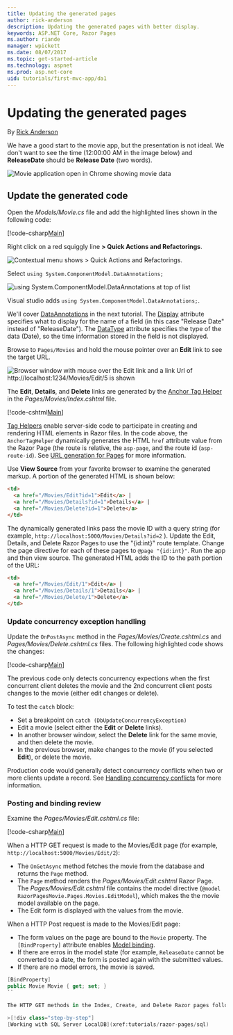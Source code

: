 ```yaml
---
title: Updating the generated pages
author: rick-anderson
description: Updating the generated pages with better display.
keywords: ASP.NET Core, Razor Pages
ms.author: riande
manager: wpickett
ms.date: 08/07/2017
ms.topic: get-started-article
ms.technology: aspnet
ms.prod: asp.net-core
uid: tutorials/first-mvc-app/da1
---
```


# Updating the generated pages

By [Rick Anderson](https://twitter.com/RickAndMSFT)

We have a good start to the movie app, but the presentation is not ideal. We don't want to see the time (12:00:00 AM in the image below) and **ReleaseDate** should be **Release Date** (two words).

![Movie application open in Chrome showing movie data](sql/_static/m55.png)

## Update the generated code

Open the *Models/Movie.cs* file and add the highlighted lines shown in the following code:

[!code-csharp[Main](razor-pages-start/sample/RazorPagesMovie/Models/MovieDate.cs?name=snippet_1&highlight=10-11)]

Right click on a red squiggly line **> Quick Actions and Refactorings**.

  ![Contextual menu shows **> Quick Actions and Refactorings**.](da1/qa.png)


Select `using System.ComponentModel.DataAnnotations;`

  ![using System.ComponentModel.DataAnnotations at top of list](da1/da.png)

  Visual studio adds `using System.ComponentModel.DataAnnotations;`.

We'll cover [DataAnnotations](http://msdn.microsoft.com/library/system.componentmodel.dataannotations.aspx) in the next tutorial. The [Display](https://msdn.microsoft.com/library/system.componentmodel.dataannotations.displayattribute.aspx) attribute specifies what to display for the name of a field (in this case "Release Date" instead of "ReleaseDate"). The [DataType](https://msdn.microsoft.com/library/system.componentmodel.dataannotations.datatypeattribute.aspx) attribute specifies the type of the data (Date), so the time information stored in the field is not displayed.

Browse to `Pages/Movies` and hold the mouse pointer over an **Edit** link to see the target URL.

![Browser window with mouse over the Edit link and a link Url of http://localhost:1234/Movies/Edit/5 is shown](da1/edit7.png)

The **Edit**, **Details**, and **Delete** links are generated by the [Anchor Tag Helper](xref:mvc/views/tag-helpers/builtin-th/AnchorTagHelper) 
in the *Pages/Movies/Index.cshtml* file.

[!code-cshtml[Main](razor-pages-start\snapshot_sample\RazorPagesMovie\Pages\Movie\Index.cshtml?highlight=16-18&range=32-)]

[Tag Helpers](xref:mvc/views/tag-helpers/intro) enable server-side code to participate in creating and rendering HTML elements in Razor files. In the code above, the `AnchorTagHelper` dynamically generates the HTML `href` attribute value from the Razor Page (the route is relative, the `asp-page`,  and the route id (`asp-route-id`). See [URL generation for Pages](xref:mvc/razor-pages/index#url-generation-for-pages) for more information.

Use **View Source** from your favorite browser to examine the generated markup. A portion of the generated HTML is shown below:

```html
<td>
  <a href="/Movies/Edit?id=1">Edit</a> |
  <a href="/Movies/Details?id=1">Details</a> |
  <a href="/Movies/Delete?id=1">Delete</a>
</td>

```

The dynamically generated links pass the movie ID with a query string (for example, `http://localhost:5000/Movies/Details?id=2` ). Update the Edit, Details, and Delete Razor Pages to use the "{id:int}" route template. Change the page directive for each of these pages to `@page "{id:int}"`. Run the app and then view source. The generated HTML adds the ID to the path portion of the URL:

```html
<td>
  <a href="/Movies/Edit/1">Edit</a> |
  <a href="/Movies/Details/1">Details</a> |
  <a href="/Movies/Delete/1">Delete</a>
</td>
```

### Update concurrency exception handling

Update the `OnPostAsync` method in the *Pages/Movies/Create.cshtml.cs* and *Pages/Movies/Delete.cshtml.cs* files. The following highlighted code shows the changes:

[!code-csharp[Main](razor-pages-start/snapshot_sample/RazorPagesMovie/Movies/Edit.cshtml.cs?name=snippet1&highlight=17-24)]

The previous code only detects concurrency expections when the first concurrent client deletes the movie and the 2nd concurrent client posts changes to the movie (either edit changes or delete).

To test the `catch` block:

* Set a breakpoint on `catch (DbUpdateConcurrencyException)`
* Edit a movie (select either the **Edit** or **Delete** links).
* In another browser window, select the **Delete** link for the same movie, and then delete the movie.
* In the previous browser, make changes to the movie (if you selected **Edit**), or delete the movie.

Production code would generally detect concurrency conflicts when two or more clients update a record. See [Handling concurrency conflicts](xref:data/ef-mvc/concurrency) for more information.

### Posting and binding review

Examine the *Pages/Movies/Edit.cshtml.cs* file:

[!code-csharp[Main](razor-pages-start/snapshot_sample/RazorPagesMovie/Movies/Edit.cshtml.cs?name=snippet2)]

When a HTTP GET request is made to the Movies/Edit page (for example, `http://localhost:5000/Movies/Edit/2`):

* The `OnGetAsync` method fetches the movie from the database and returns the `Page` method. 
* The `Page` method renders the *Pages/Movies/Edit.cshtml* Razor Page. The *Pages/Movies/Edit.cshtml* file contains the model directive (`@model RazorPagesMovie.Pages.Movies.EditModel`), which makes the the movie model available on the page.
* The Edit form is displayed with the values from the movie.

When a HTTP Post request is made to the Movies/Edit page:

* The form values on the page are bound to the `Movie` property. The `[BindProperty]` attribute enables [Model binding](xref:mvc/models/model-binding).
* If there are erros in the model state (for example, `ReleaseDate` cannot be converted to a date, the form is posted again with the submitted values.
* If there are no model errors, the movie is saved.

```csharp
[BindProperty]
public Movie Movie { get; set; }
``

The HTTP GET methods in the Index, Create, and Delete Razor pages follow a similar pattern. The HTTP PUT `OnPostAsync` method in the Create Razor Page follows a similar pattern to the `OnPostAsync` method inn the Edit Razor Page.

>[!div class="step-by-step"]
[Working with SQL Server LocalDB](xref:tutorials/razor-pages/sql)